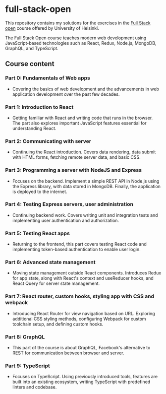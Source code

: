 # full-stack-open

This repository contains my solutions for the exercises in the [Full Stack open](https://fullstackopen.com/en/) course offered by University of Helsinki.

The Full Stack Open course teaches modern web development using JavaScript-based technologies such as React, Redux, Node.js, MongoDB, GraphQL, and TypeScript.

## Course content

### Part 0: Fundamentals of Web apps

- Covering the basics of web development and the advancements in web application development over the past few decades.

### Part 1: Introduction to React

- Getting familiar with React and writing code that runs in the browser. The part also explores important JavaScript features essential for understanding React.

### Part 2: Communicating with server

- Continuing the React introduction. Covers data rendering, data submit with HTML forms, fetching remote server data, and basic CSS.

### Part 3: Programming a server with NodeJS and Express

- Focuses on the backend. Implement a simple REST API in Node.js using the Express library, with data stored in MongoDB. Finally, the application is deployed to the internet.

### Part 4: Testing Express servers, user administration

- Continuing backend work. Covers writing unit and integration tests and implementing user authentication and authorization.

### Part 5: Testing React apps

- Returning to the frontend, this part covers testing React code and implementing token-based authentication to enable user login.

### Part 6: Advanced state management

- Moving state management outside React components. Introduces Redux for app state, along with React's context and useReducer hooks, and React Query for server state management.

### Part 7: React router, custom hooks, styling app with CSS and webpack

- Introducing React Router for view navigation based on URL. Exploring additional CSS styling methods, configuring Webpack for custom toolchain setup, and defining custom hooks.

### Part 8: GraphQL

- This part of the course is about GraphQL, Facebook's alternative to REST for communication between browser and server.

### Part 9: TypeScript

- Focuses on TypeScript. Using previously introduced tools, features are built into an existing ecosystem, writing TypeScript with predefined linters and codebase.
